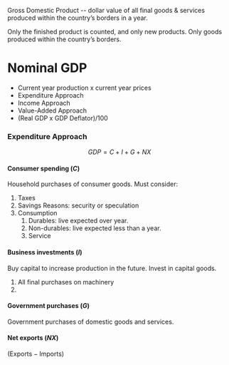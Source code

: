 Gross Domestic Product -- dollar value of all final goods & services produced within the country’s borders in a year.

Only the finished product is counted, and only new products.
Only goods produced within the country’s borders.

# Nominal GDP
- Current year production x current year prices
- Expenditure Approach
- Income Approach
- Value-Added Approach
- (Real GDP x GDP Deflator)/100

### Expenditure Approach
$$GDP = C + I + G + NX$$
#### Consumer spending $(C)$
Household purchases of consumer goods.
Must consider:
1. Taxes
2. Savings
	Reasons: security or speculation
3. Consumption
	1. Durables: live expected over year.
	2. Non-durables: live expected less than a year.
	3. Service
#### Business investments $(I)$
Buy capital to increase production in the future. Invest in capital goods.
1. All final purchases on machinery
2. 
#### Government purchases $(G)$
Government purchases of domestic goods and services. 
#### Net exports $(NX)$
$(\text{Exports} - \text{Imports})$

